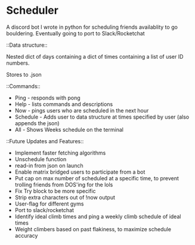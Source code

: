 # Scheduler
A discord bot I wrote in python for scheduling friends availablity to go bouldering. Eventually going to port to Slack/Rocketchat

::Data structure::

Nested dict of days containing a dict of times containing a list of user ID numbers.

Stores to .json

::Commands::
- Ping - responds with pong
- Help - lists commands and descriptions
- Now - pings users who are scheduled in the next hour
- Schedule - Adds user to data structure at times specified by user (also appends the json)
- All - Shows Weeks schedule on the terminal

::Future Updates and Features::
- Implement faster fetching algorithms 
- Unschedule function
- read-in from json on launch
- Enable matrix bridged users to participate from a bot
- Put cap on max number of scheduled at a specific time, to prevent trolling friends from DOS'ing for the lols
- Fix Try block to be more specific
- Strip extra characters out of !now output
- User-flag for different gyms
- Port to slack/rocketchat
- Identify ideal climb times and ping a weekly climb schedule of ideal times
- Weight climbers based on past flakiness, to maximize schedule accuracy
